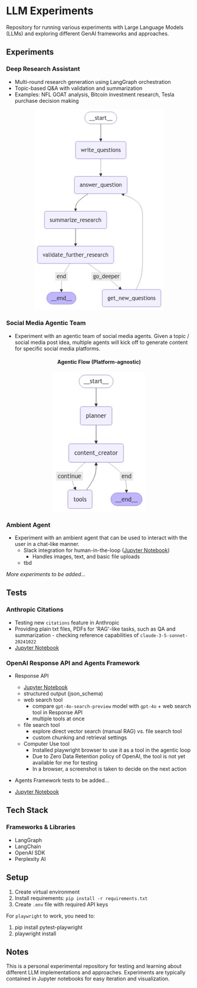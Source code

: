 # LLM Experiments

Repository for running various experiments with Large Language Models (LLMs) and exploring different GenAI frameworks and approaches.

## Experiments

### Deep Research Assistant
- Multi-round research generation using LangGraph orchestration
- Topic-based Q&A with validation and summarization
- Examples: NFL GOAT analysis, Bitcoin investment research, Tesla purchase decision making

<div align="center">
  <img src="output/research_experiment/langgraph.png" alt="Research Experiment Graph" width="350">
</div>

### Social Media Agentic Team
- Experiment with an agentic team of social media agents. Given a topic / social media post idea, multiple agents will kick off to generate content for specific social media platforms.

<div align="center">
  <h4>Agentic Flow (Platform-agnostic)</h4>
  <img src="output/social_media_experiment/langgraph_subgraph.png" alt="Social Media Agentic Team Graph" width="250">
</div>

### Ambient Agent
- Experiment with an ambient agent that can be used to interact with the user in a chat-like manner.
  - Slack integration for human-in-the-loop ([Jupyter Notebook](nb/ambient_experiment/test_tools.ipynb))
    - Handles images, text, and basic file uploads
  - tbd


*More experiments to be added...*

## Tests

### Anthropic Citations

- Testing new `citations` feature in Anthropic
- Providing plain txt files, PDFs for 'RAG'-like tasks, such as QA and summarization - checking reference capabilities of `claude-3-5-sonnet-20241022`
- [Jupyter Notebook](nb/anthropic-citations.ipynb)

### OpenAI Response API and Agents Framework

- Response API
  - [Jupyter Notebook](nb/openai-response-api-experiments.ipynb)
  - structured output (json_schema)
  - web search tool
    - compare `gpt-4o-search-preview` model with `gpt-4o` + web search tool in Response API
    - multiple tools at once
  - file search tool
    - explore direct vector search (manual RAG) vs. file search tool
    - custom chunking and retrieval settings
  - Computer Use tool
    - Installed playwright browser to use it as a tool in the agentic loop
    - Due to Zero Data Retention policy of OpenAI, the tool is not yet available for me for testing
    - In a browser, a screenshot is taken to decide on the next action
  
- Agents Framework tests to be added...
 - [Jupyter Notebook](nb/openai-agents-framework-experiments.ipynb)


## Tech Stack

### Frameworks & Libraries
- LangGraph
- LangChain
- OpenAI SDK
- Perplexity AI

## Setup

1. Create virtual environment
2. Install requirements: `pip install -r requirements.txt`
3. Create `.env` file with required API keys

For `playwright` to work, you need to:
1. pip install pytest-playwright
2. playwright install

## Notes

This is a personal experimental repository for testing and learning about different LLM implementations and approaches. Experiments are typically contained in Jupyter notebooks for easy iteration and visualization. 